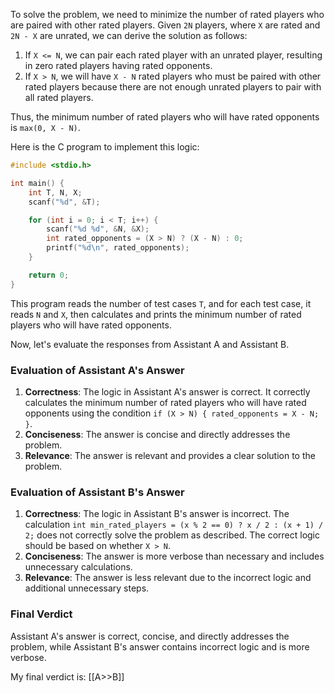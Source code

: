 
To solve the problem, we need to minimize the number of rated players who are paired with other rated players. Given `2N` players, where `X` are rated and `2N - X` are unrated, we can derive the solution as follows:

1. If `X <= N`, we can pair each rated player with an unrated player, resulting in zero rated players having rated opponents.
2. If `X > N`, we will have `X - N` rated players who must be paired with other rated players because there are not enough unrated players to pair with all rated players.

Thus, the minimum number of rated players who will have rated opponents is `max(0, X - N)`.

Here is the C program to implement this logic:

```c
#include <stdio.h>

int main() {
    int T, N, X;
    scanf("%d", &T);

    for (int i = 0; i < T; i++) {
        scanf("%d %d", &N, &X);
        int rated_opponents = (X > N) ? (X - N) : 0;
        printf("%d\n", rated_opponents);
    }

    return 0;
}
```

This program reads the number of test cases `T`, and for each test case, it reads `N` and `X`, then calculates and prints the minimum number of rated players who will have rated opponents.

Now, let's evaluate the responses from Assistant A and Assistant B.

### Evaluation of Assistant A's Answer

1. **Correctness**: The logic in Assistant A's answer is correct. It correctly calculates the minimum number of rated players who will have rated opponents using the condition `if (X > N) { rated_opponents = X - N; }`.
2. **Conciseness**: The answer is concise and directly addresses the problem.
3. **Relevance**: The answer is relevant and provides a clear solution to the problem.

### Evaluation of Assistant B's Answer

1. **Correctness**: The logic in Assistant B's answer is incorrect. The calculation `int min_rated_players = (x % 2 == 0) ? x / 2 : (x + 1) / 2;` does not correctly solve the problem as described. The correct logic should be based on whether `X > N`.
2. **Conciseness**: The answer is more verbose than necessary and includes unnecessary calculations.
3. **Relevance**: The answer is less relevant due to the incorrect logic and additional unnecessary steps.

### Final Verdict

Assistant A's answer is correct, concise, and directly addresses the problem, while Assistant B's answer contains incorrect logic and is more verbose.

My final verdict is: [[A>>B]]